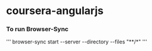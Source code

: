 # coursera-angularjs

### To run Browser-Sync
'''
browser-sync start --server --directory  --files "**/*"
'''